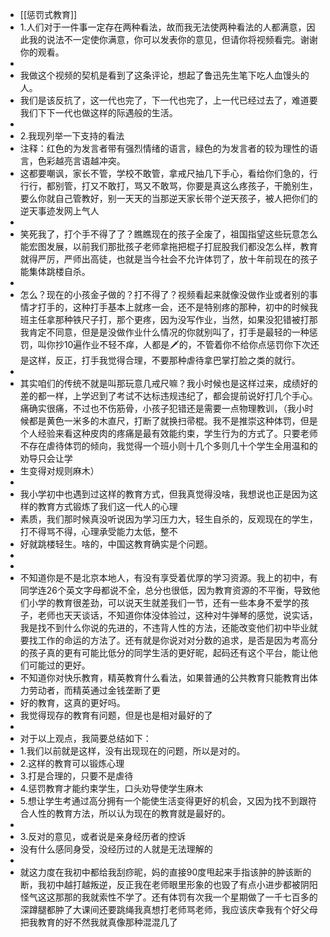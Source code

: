 - [[惩罚式教育]]
- 1.人们对于一件事一定存在两种看法，故而我无法使两种看法的人都满意，因此我的说法不一定使你满意，你可以发表你的意见，但请你将视频看完。谢谢你的观看。
-
- 我做这个视频的契机是看到了这条评论，想起了鲁迅先生笔下吃人血馒头的人。
- 我们是该反抗了，这一代也完了，下一代也完了，上一代已经过去了，难道要我们下下一代也做这样的际遇般的生活。
-
- 2.我现列举一下支持的看法
- 注释：红色的为发言者带有强烈情绪的语言，緑色的为发言者的较为理性的语言，色彩越亮言语越冲突。
- 这都要嘲讽，家长不管，学校不敢管，拿戒尺抽几下手心，看给你们急的，行行行，都别管，打又不敢打，骂又不敢骂，你要是真这么疼孩子，干脆别生，要么你就自己管教好，别一天天的当那逆天家长带个逆天孩子，被人把你们的逆天事迹发网上气人
-
- 笑死我了，打个手不得了了？瞧瞧现在的孩子全废了，祖国指望这些玩意怎么能宏图发展，以前我们那批孩子老师拿拖把棍子打屁股我们都没怎么样，教育就得严厉，严师出高徒，也就是当今社会不允许体罚了，放十年前现在的孩子能集体跳楼自杀。
-
- 怎么？现在的小孩金子做的？打不得了？视频看起来就像没做作业或者别的事情才打手的，这种打手基本上就疼一会，还不是特别疼的那种，初中的时候我班主任拿那种铁尺子打，那个更疼，因为没写作业，当然，如果没犯错被打那我肯定不同意，但是是没做作业什么情况的你就别叫了，打手是最轻的一种惩罚，叫你抄10遍作业不轻不痒，人都是🗡的，不管着你不给你点惩罚你下次还是这样，反正，打手我觉得合理，不要那种虐待拿巴掌打脸之类的就行。
-
- 其实咱们的传统不就是叫那玩意几戒尺嘛？我小时候也是这样过来，成绩好的差的都一样，上学迟到了考试不达标违规违纪了，都会提前说好打几个手心。痛确实很痛，不过也不伤筋骨，小孩子犯错还是需要一点物理教训，（我小时候都是黄色一米多的木直尺，打断了就换扫帚棍。我不是推崇这种体罚，但是个人经验来看这种皮肉的疼痛是最有效能约束，学生行为的方式了。只要老师不存在虐待体罚的倾向，我觉得一个班小则十几个多则几十个学生全用温和的劝导只会让学
- 生变得对规则麻木）
-
- 我小学初中也遇到过这样的教育方式，但我真觉得没啥，我想说也正是因为这样的教育方式锻炼了我们这一代人的心理
- 素质，我们那时候真没听说因为学习压力大，轻生自杀的，反观现在的学生，打不得骂不得，心理承受能力太低，整不
- 好就跳楼轻生。啥的，中国这教育确实是个问题。
-
-
- 不知道你是不是北京本地人，有没有享受着优厚的学习资源。我上的初中，有同学连26个英文字母都说不全，总分也很低，因为教育资源的不平衡，导致他们小学的教育很差劲，可以说天生就差我们一节，还有一些本身不爱学的孩子，老师也天天谈话，不知道你体没体验过，这种对牛弹琴的感觉，说实话，我是找不到什么你说的先进的，不违背人性的方法，还能改变他们初中毕业就要找工作的命运的方法了。还有就是你说对对分数的追求，是否是因为考高分的孩子真的更有可能比低分的同学生活的更好昵，起码还有这个平台，能让他们可能过的更好。
- 不知道你对快乐教育，精英教育什么看法，如果普通的公共教育只能教育出体力劳动者，而精英通过金钱垄断了更
- 好的教育，这真的更好吗。
- 我觉得现存的教育有问题，但是也是相对最好的了
-
- 对于以上观点，我简要总结如下：
- 1.我们以前就是这样，没有出现现在的问题，所以是对的。
- 2.这样的教育可以锻炼心理
- 3.打是合理的，只要不是虐待
- 4.惩罚教育才能约束学生，口头劝导使学生麻木
- 5.想让学生考通过高分拥有一个能使生活变得更好的机会，又因为找不到跟符合人性的教育方法，所以认为现在的教育就是最好的。
-
- 3.反对的意见，或者说是亲身经历者的控诉
- 没有什么感同身受，没经历过的人就是无法理解的
-
- 就这力度在我初中都给我刮痧昵，妈的直接90度甩起来手指该肿的肿该断的断，我初中越打越叛逆，反正我在老师眼里形象的也毁了有点小进步都被阴阳怪气这这那那的我就索性不学了。还有体罚有次我一个星期做了一千七百多的深蹲腿都肿了大课间还要跳绳我真想打老师骂老师，我应该庆幸我有个好父母把我教育的好不然我就真像那种混混几了